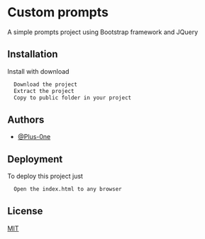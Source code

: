 
# Custom prompts

A simple prompts project using Bootstrap framework and JQuery
## Installation

Install with download

```bash
  Download the project
  Extract the project
  Copy to public folder in your project
```
## Authors

- [@Plus-0ne](https://github.com/Plus-0ne)


## Deployment

To deploy this project just 

```bash
  Open the index.html to any browser
```


## License

[MIT](https://choosealicense.com/licenses/mit/)

